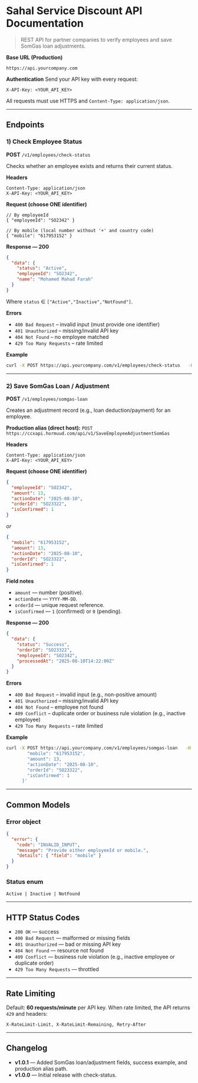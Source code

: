 # Sahal Service Discount API Documentation

> REST API for partner companies to verify employees and save SomGas loan adjustments.

**Base URL (Production)**
```
https://api.yourcompany.com
```

**Authentication**
Send your API key with every request:
```
X-API-Key: <YOUR_API_KEY>
```
All requests must use HTTPS and `Content-Type: application/json`.

---

## Endpoints

### 1) Check Employee Status
**POST** `/v1/employees/check-status`

Checks whether an employee exists and returns their current status.

**Headers**
```
Content-Type: application/json
X-API-Key: <YOUR_API_KEY>
```

**Request (choose ONE identifier)**
```jsonc
// By employeeId
{ "employeeId": "SO2342" }
```
```jsonc
// By mobile (local number without '+' and country code)
{ "mobile": "617953152" }
```

**Response — 200**
```json
{
  "data": {
    "status": "Active",
    "employeeId": "SO2342",
    "name": "Mohamed Mahad Farah"
  }
}
```
Where `status` ∈ `["Active","Inactive","NotFound"]`.

**Errors**
- `400 Bad Request` – invalid input (must provide one identifier)
- `401 Unauthorized` – missing/invalid API key
- `404 Not Found` – no employee matched
- `429 Too Many Requests` – rate limited

**Example**
```bash
curl -X POST https://api.yourcompany.com/v1/employees/check-status   -H "Content-Type: application/json"   -H "X-API-Key: $API_KEY"   -d '{"mobile":"617953152"}'
```

---

### 2) Save SomGas Loan / Adjustment
**POST** `/v1/employees/somgas-loan`

Creates an adjustment record (e.g., loan deduction/payment) for an employee.

**Production alias (direct host):**
`POST https://ccxapi.hormuud.com/api/v1/SaveEmployeeAdjustmentSomGas`

**Headers**
```
Content-Type: application/json
X-API-Key: <YOUR_API_KEY>
```

**Request (choose ONE identifier)**
```json
{
  "employeeId": "SO2342",
  "amount": 13,
  "actionDate": "2025-08-10",
  "orderId": "SO23322",
  "isConfirmed": 1
}
```
_or_
```json
{
  "mobile": "617953152",
  "amount": 13,
  "actionDate": "2025-08-10",
  "orderId": "SO23322",
  "isConfirmed": 1
}
```

**Field notes**
- `amount` — number (positive).  
- `actionDate` — `YYYY-MM-DD`.  
- `orderId` — unique request reference.  
- `isConfirmed` — `1` (confirmed) or `0` (pending).

**Response — 200**
```json
{
  "data": {
    "status": "Success",
    "orderId": "SO23322",
    "employeeId": "SO2342",
    "processedAt": "2025-08-10T14:22:00Z"
  }
}
```

**Errors**
- `400 Bad Request` – invalid input (e.g., non-positive amount)
- `401 Unauthorized` – missing/invalid API key
- `404 Not Found` – employee not found
- `409 Conflict` – duplicate order or business rule violation (e.g., inactive employee)
- `429 Too Many Requests` – rate limited

**Example**
```bash
curl -X POST https://api.yourcompany.com/v1/employees/somgas-loan   -H "Content-Type: application/json"   -H "X-API-Key: $API_KEY"   -d '{
        "mobile": "617953152",
        "amount": 13,
        "actionDate": "2025-08-10",
        "orderId": "SO23322",
        "isConfirmed": 1
      }'
```

---

## Common Models

### Error object
```json
{
  "error": {
    "code": "INVALID_INPUT",
    "message": "Provide either employeeId or mobile.",
    "details": { "field": "mobile" }
  }
}
```

### Status enum
```
Active | Inactive | NotFound
```

---

## HTTP Status Codes

- `200 OK` — success
- `400 Bad Request` — malformed or missing fields
- `401 Unauthorized` — bad or missing API key
- `404 Not Found` — resource not found
- `409 Conflict` — business rule violation (e.g., inactive employee or duplicate order)
- `429 Too Many Requests` — throttled

---

## Rate Limiting

Default: **60 requests/minute** per API key.
When rate limited, the API returns `429` and headers:
```
X-RateLimit-Limit, X-RateLimit-Remaining, Retry-After
```

---

## Changelog

- **v1.0.1** — Added SomGas loan/adjustment fields, success example, and production alias path.
- **v1.0.0** — Initial release with check-status.